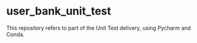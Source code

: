 # user_bank_unit_test
This repository refers to part of the Unit Test delivery, using Pycharm and Conda.
